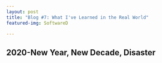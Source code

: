 ```yaml
---
layout: post
title: "Blog #7: What I've Learned in the Real World"
featured-img: SoftwareD

---
```

## 2020-New Year, New Decade, Disaster
